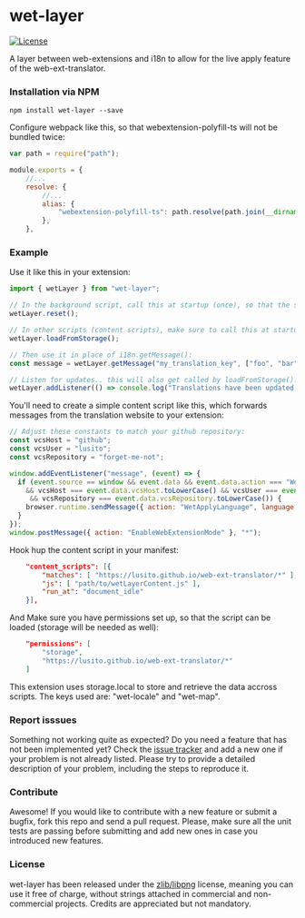 # wet-layer

[![License](https://img.shields.io/badge/License-zlib/libpng-blue.svg)](https://github.com/Lusito/wet-layer/blob/master/LICENSE)

A layer between web-extensions and i18n to allow for the live apply feature of the web-ext-translator.


### Installation via NPM

```npm install wet-layer --save```

Configure webpack like this, so that webextension-polyfill-ts will not be bundled twice:

```javascript
var path = require("path");

module.exports = {
    //...
    resolve: {
        //...
        alias: {
            "webextension-polyfill-ts": path.resolve(path.join(__dirname, "node_modules", "webextension-polyfill-ts"))
        },
    },
```

### Example

Use it like this in your extension:

```typescript
import { wetLayer } from "wet-layer";

// In the background script, call this at startup (once), so that the storage is cleared:
wetLayer.reset();

// In other scripts (content scripts), make sure to call this at startup (once), so that translations are loaded:
wetLayer.loadFromStorage();

// Then use it in place of i18n.getMessage():
const message = wetLayer.getMessage("my_translation_key", ["foo", "bar"]);

// Listen for updates.. this will also get called by loadFromStorage():
wetLayer.addListener(() => console.log("Translations have been updated.. get your messages from wetLayer again!"));

```

You'll need to create a simple content script like this, which forwards messages from the translation website to your extension:
```javascript
// Adjust these constants to match your github repository:
const vcsHost = "github";
const vcsUser = "lusito";
const vcsRepository = "forget-me-not";

window.addEventListener("message", (event) => {
  if (event.source == window && event.data && event.data.action === "WetApplyLanguage"
    && vcsHost === event.data.vcsHost.toLowerCase() && vcsUser === event.data.vcsUser.toLowerCase()
     && vcsRepository === event.data.vcsRepository.toLowerCase()) {
    browser.runtime.sendMessage({ action: "WetApplyLanguage", language: event.data.language });
  }
});
window.postMessage({ action: "EnableWebExtensionMode" }, "*");
```

Hook hup the content script in your manifest:
```json
    "content_scripts": [{
        "matches": [ "https://lusito.github.io/web-ext-translator/*" ],
        "js": [ "path/to/wetLayerContent.js" ],
        "run_at": "document_idle"
    }],
```
And Make sure you have permissions set up, so that the script can be loaded (storage will be needed as well):

```json
    "permissions": [
        "storage",
        "https://lusito.github.io/web-ext-translator/*"
    ]
```

This extension uses storage.local to store and retrieve the data accross scripts. The keys used are: "wet-locale" and "wet-map".

### Report isssues

Something not working quite as expected? Do you need a feature that has not been implemented yet? Check the [issue tracker](https://github.com/Lusito/wet-layer/issues) and add a new one if your problem is not already listed. Please try to provide a detailed description of your problem, including the steps to reproduce it.

### Contribute

Awesome! If you would like to contribute with a new feature or submit a bugfix, fork this repo and send a pull request. Please, make sure all the unit tests are passing before submitting and add new ones in case you introduced new features.

### License

wet-layer has been released under the [zlib/libpng](https://github.com/Lusito/wet-layer/blob/master/LICENSE) license, meaning you
can use it free of charge, without strings attached in commercial and non-commercial projects. Credits are appreciated but not mandatory.
